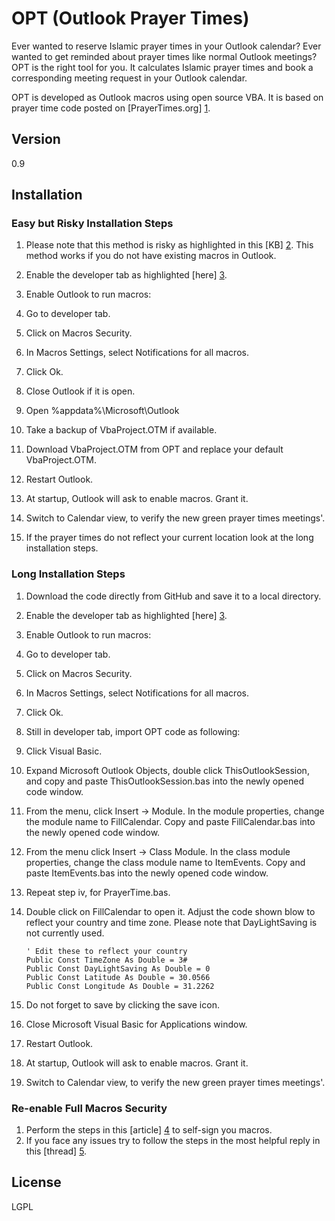 OPT (Outlook Prayer Times)
==========================

Ever wanted to reserve Islamic prayer times in your Outlook calendar? Ever wanted
to get reminded about prayer times like normal Outlook meetings? OPT is the right
tool for you. It calculates Islamic prayer times and book a corresponding meeting
request in your Outlook calendar.

OPT is developed as Outlook macros using open source VBA. It is based on prayer
time code posted on [PrayerTimes.org] [1].

Version
-------

0.9

Installation
------------

### Easy but Risky Installation Steps

1. Please note that this method is risky as highlighted in this [KB] [2]. This
   method works if you do not have existing macros in Outlook.
2. Enable the developer tab as highlighted [here] [3].
3. Enable Outlook to run macros:

 1. Go to developer tab.
 2. Click on Macros Security.
 3. In Macros Settings, select Notifications for all macros.
 4. Click Ok.

4. Close Outlook if it is open.
5. Open %appdata%\Microsoft\Outlook
6. Take a backup of VbaProject.OTM if available.
7. Download VbaProject.OTM from OPT and replace your default VbaProject.OTM.
8. Restart Outlook.
9. At startup, Outlook will ask to enable macros. Grant it.
10. Switch to Calendar view, to verify the new green prayer times meetings'.
11. If the prayer times do not reflect your current location look at the long
    installation steps.

### Long Installation Steps

1. Download the code directly from GitHub and save it to a local directory.
2. Enable the developer tab as highlighted [here] [3].
3. Enable Outlook to run macros:

 1. Go to developer tab.
 2. Click on Macros Security.
 3. In Macros Settings, select Notifications for all macros.
 4. Click Ok.

4. Still in developer tab, import OPT code as following:

 1. Click Visual Basic.
 2. Expand Microsoft Outlook Objects, double click ThisOutlookSession, and
    copy and paste ThisOutlookSession.bas into the newly opened code window.
 3. From the menu, click Insert -> Module. In the module properties, change
    the module name to FillCalendar. Copy and paste FillCalendar.bas into the
    newly opened code window.
 4. From the menu click Insert -> Class Module. In the class module properties,
    change the class module name to ItemEvents. Copy and paste ItemEvents.bas
    into the newly opened code window.
 5. Repeat step iv, for PrayerTime.bas.
 6. Double click on FillCalendar to open it. Adjust the code shown blow to reflect
    your country and time zone. Please note that DayLightSaving is not currently
    used.

    ```vba
    ' Edit these to reflect your country
    Public Const TimeZone As Double = 3#
    Public Const DayLightSaving As Double = 0
    Public Const Latitude As Double = 30.0566
    Public Const Longitude As Double = 31.2262
    ```
 7. Do not forget to save by clicking the save icon.
 8. Close Microsoft Visual Basic for Applications window.
 9. Restart Outlook.
 10. At startup, Outlook will ask to enable macros. Grant it.
 11. Switch to Calendar view, to verify the new green prayer times meetings'.

### Re-enable Full Macros Security

1. Perform the steps in this [article] [4] to self-sign you macros.
2. If you face any issues try to follow the steps in the most helpful reply
   in this [thread] [5].

License
-------

LGPL

[1]:http://praytimes.org/wiki/Code
[2]:http://support.microsoft.com/KB/229911
[3]:http://msdn.microsoft.com/en-us/library/bb608625.aspx
[4]:http://www.howto-outlook.com/howto/selfcert.htm
[5]:http://answers.microsoft.com/en-us/office/forum/office_2010-customize/how-can-i-digitally-sign-a-vba-project/312a40f4-76a0-4b15-93f8-ea241f25ef61?page=1
